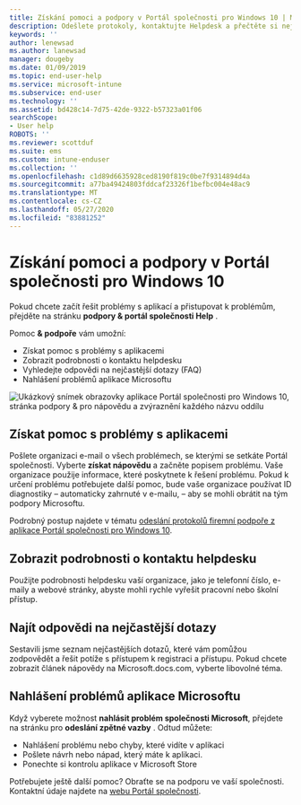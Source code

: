 ```yaml
---
title: Získání pomoci a podpory v Portál společnosti pro Windows 10 | Microsoft Docs
description: Odešlete protokoly, kontaktujte Helpdesk a přečtěte si nejčastější dotazy na stránce podpory & Portál společnosti nápovědě.
keywords: ''
author: lenewsad
ms.author: lanewsad
manager: dougeby
ms.date: 01/09/2019
ms.topic: end-user-help
ms.service: microsoft-intune
ms.subservice: end-user
ms.technology: ''
ms.assetid: bd428c14-7d75-42de-9322-b57323a01f06
searchScope:
- User help
ROBOTS: ''
ms.reviewer: scottduf
ms.suite: ems
ms.custom: intune-enduser
ms.collection: ''
ms.openlocfilehash: c1d89d6635928ced8190f819c0be7f9314894d4a
ms.sourcegitcommit: a77ba49424803fddcaf23326f1befbc004e48ac9
ms.translationtype: MT
ms.contentlocale: cs-CZ
ms.lasthandoff: 05/27/2020
ms.locfileid: "83881252"
---
```

# <a name="get-help-and-support-in-company-portal-for-windows-10"></a>Získání pomoci a podpory v Portál společnosti pro Windows 10

Pokud chcete začít řešit problémy s aplikací a přistupovat k problémům, přejděte na stránku **podpory & portál společnosti Help** .   

Pomoc **& podpoře** vám umožní:  

* Získat pomoc s problémy s aplikacemi
* Zobrazit podrobnosti o kontaktu helpdesku
* Vyhledejte odpovědi na nejčastější dotazy (FAQ) 
* Nahlášení problémů aplikace Microsoftu

![Ukázkový snímek obrazovky aplikace Portál společnosti pro Windows 10, stránka podpory & pro nápovědu a zvýraznění každého názvu oddílu](./media/1812_UCP_Help_Support_sections.png)  

## <a name="get-help-with-app-problems"></a>Získat pomoc s problémy s aplikacemi

Pošlete organizaci e-mail o všech problémech, se kterými se setkáte Portál společnosti. Vyberte **získat nápovědu** a začněte popisem problému. Vaše organizace použije informace, které poskytnete k řešení problému. Pokud k určení problému potřebujete další pomoc, bude vaše organizace používat ID diagnostiky &ndash; automaticky zahrnuté v e-mailu, &ndash; aby se mohli obrátit na tým podpory Microsoftu.  

Podrobný postup najdete v tématu [odeslání protokolů firemní podpoře z aplikace Portál společnosti pro Windows 10](send-logs-to-your-it-admin-cp-windows.md).  

## <a name="view-helpdesk-contact-details"></a>Zobrazit podrobnosti o kontaktu helpdesku  
Použijte podrobnosti helpdesku vaší organizace, jako je telefonní číslo, e-maily a webové stránky, abyste mohli rychle vyřešit pracovní nebo školní přístup.  

## <a name="find-answers-to-frequently-asked-questions"></a>Najít odpovědi na nejčastější dotazy  
Sestavili jsme seznam nejčastějších dotazů, které vám pomůžou zodpovědět a řešit potíže s přístupem k registraci a přístupu. Pokud chcete zobrazit článek nápovědy na Microsoft.docs.com, vyberte libovolné téma.  

## <a name="report-app-problems-to-microsoft"></a>Nahlášení problémů aplikace Microsoftu  
Když vyberete možnost **nahlásit problém společnosti Microsoft**, přejdete na stránku pro **odeslání zpětné vazby** . Odtud můžete:

* Nahlášení problému nebo chyby, které vidíte v aplikaci  
* Pošlete návrh nebo nápad, který máte k aplikaci.  
* Ponechte si kontrolu aplikace v Microsoft Store   


Potřebujete ještě další pomoc? Obraťte se na podporu ve vaší společnosti. Kontaktní údaje najdete na [webu Portál společnosti](https://go.microsoft.com/fwlink/?linkid=2010980).
